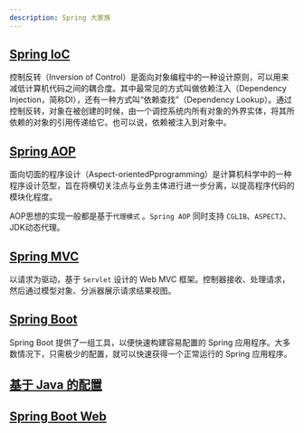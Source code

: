 ```yaml
---
description: Spring 大家族
---
```


## [Spring IoC](spring-ioc.md)

控制反转（Inversion of Control）是面向对象编程中的一种设计原则，可以用来减低计算机代码之间的耦合度。其中最常见的方式叫做依赖注入（Dependency Injection，简称DI），还有一种方式叫“依赖查找”（Dependency Lookup）。通过控制反转，对象在被创建的时候，由一个调控系统内所有对象的外界实体，将其所依赖的对象的引用传递给它。也可以说，依赖被注入到对象中。

## [Spring AOP](spring-aop.md)

面向切面的程序设计（Aspect-orientedPprogramming）是计算机科学中的一种程序设计范型，旨在将横切关注点与业务主体进行进一步分离，以提高程序代码的模块化程度。

AOP思想的实现一般都是基于`代理模式` 。`Spring AOP` 同时支持 `CGLIB`、`ASPECTJ`、JDK动态代理。

## [Spring MVC](spring-mvc.md)

以请求为驱动，基于 `Servlet` 设计的 Web MVC 框架。控制器接收、处理请求，然后通过模型对象、分派器展示请求结果视图。

## [Spring Boot](spring-boot.md)

Spring Boot 提供了一组工具，以便快速构建容易配置的 Spring 应用程序。大多数情况下，只需极少的配置，就可以快速获得一个正常运行的 Spring 应用程序。

## [基于 Java 的配置](spring-java-config.md)

## [Spring Boot Web](spring-java-config.md)